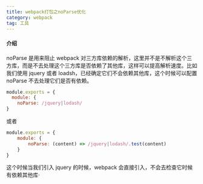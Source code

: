 ```yaml
---
title: webpack打包之noParse优化
category: webpack
tag: 工具
---
```


#### 介绍

noParse 是用来阻止 webpack 对三方库依赖的解析，这里并不是不解析这个三方库，而是不去处理这个三方库是否依赖了其他库，这样可以提高解析速度。比如我们使用 jquery 或者 loadsh，已经确定它们不会依赖其他库，这个时候可以配置 noParse 不去处理它们是否有依赖。

```javascript
module.exports = {
  module: {
    noParse: /jquery|lodash/
}
```

或者

```javascript
module.exports = {
    module: {
        noParse: (content) => /jquery|lodash/.test(content)
    }
}
```

这个时候当我们引入 jquery 的时候，webpack 会直接引入，不会去检查它时候有依赖其他库·
